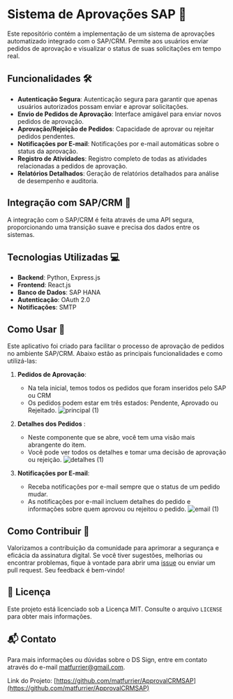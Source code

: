 # Sistema de Aprovações SAP 🚀

Este repositório contém a implementação de um sistema de aprovações automatizado integrado com o SAP/CRM. Permite aos usuários enviar pedidos de aprovação e visualizar o status de suas solicitações em tempo real.

## Funcionalidades 🛠

- **Autenticação Segura**: Autenticação segura para garantir que apenas usuários autorizados possam enviar e aprovar solicitações.
- **Envio de Pedidos de Aprovação**: Interface amigável para enviar novos pedidos de aprovação.
- **Aprovação/Rejeição de Pedidos**: Capacidade de aprovar ou rejeitar pedidos pendentes.
- **Notificações por E-mail**: Notificações por e-mail automáticas sobre o status da aprovação.
- **Registro de Atividades**: Registro completo de todas as atividades relacionadas a pedidos de aprovação.
- **Relatórios Detalhados**: Geração de relatórios detalhados para análise de desempenho e auditoria.

## Integração com SAP/CRM 💼

A integração com o SAP/CRM é feita através de uma API segura, proporcionando uma transição suave e precisa dos dados entre os sistemas.

## Tecnologias Utilizadas 💻

- **Backend**: Python, Express.js
- **Frontend**: React.js
- **Banco de Dados**: SAP HANA
- **Autenticação**: OAuth 2.0
- **Notificações**: SMTP

## Como Usar 📖

Este aplicativo foi criado para facilitar o processo de aprovação de pedidos no ambiente SAP/CRM. Abaixo estão as principais funcionalidades e como utilizá-las:

1. **Pedidos de Aprovação**:
   - Na tela inicial, temos todos os pedidos que foram inseridos pelo SAP ou CRM
   - Os pedidos podem estar em três estados: Pendente, Aprovado ou Rejeitado.
![principal (1)](https://github.com/matfurrier/ApprovalCRMSAP/assets/30526394/8074c994-fc6a-4983-beb1-d18b1df54fc0)

2. **Detalhes dos Pedidos** :
   - Neste componente que se abre, você tem uma visão mais abrangente do item.
   - Você pode ver todos os detalhes e tomar uma decisão de aprovação ou rejeição.
![detalhes (1)](https://github.com/matfurrier/ApprovalCRMSAP/assets/30526394/35184e5f-44a8-437f-bc7b-05fbdc039c23)

3. **Notificações por E-mail**:
   - Receba notificações por e-mail sempre que o status de um pedido mudar.
   - As notificações por e-mail incluem detalhes do pedido e informações sobre quem aprovou ou rejeitou o pedido.
![email (1)](https://github.com/matfurrier/ApprovalCRMSAP/assets/30526394/19ccc923-2fd0-4fbf-8c5e-876bb0ee9dcc)

## Como Contribuir 👥
Valorizamos a contribuição da comunidade para aprimorar a segurança e eficácia da assinatura digital. Se você tiver sugestões, melhorias ou encontrar problemas, fique à vontade para abrir uma [issue](https://github.com/matfurrier/ApprovalsSAP/issues) ou enviar um pull request. Seu feedback é bem-vindo!

## 📄 Licença
Este projeto está licenciado sob a Licença MIT. Consulte o arquivo `LICENSE` para obter mais informações.

## 📬 Contato
Para mais informações ou dúvidas sobre o DS Sign, entre em contato através do e-mail [matfurrier@gmail.com](mailto:matfurrier@gmail.com).

Link do Projeto: [https://github.com/matfurrier/ApprovalCRMSAP](https://github.com/matfurrier/ApprovalCRMSAP)
